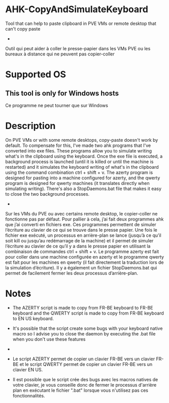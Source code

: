 # AHK-CopyAndSimulateKeyboard
Tool that can help to paste clipboard in PVE VMs or remote desktop that can't copy paste

-

Outil qui peut aider à coller le presse-papier dans les VMs PVE ou les bureaux à distance qui ne peuvent pas copier-coller

# Supported OS
This tool is only for Windows hosts
-
Ce programme ne peut tourner que sur Windows

# Description

On PVE VMs or with some remote desktops, copy-paste doesn't work by default. 
To compensate for this, I've made two ahk programs that I've converted into exe files. These programs allow you to simulate writing what's in the clipboard using the keyboard. Once the exe file is executed, a background process is launched (until it is killed or until the machine is restarted) and it simulates the keyboard writing of what's in the clipboard using the command combination ctrl + shift + v. 
The azerty program is designed for pasting into a machine configured for azerty, and the qwerty program is designed for qwerty machines (it translates directly when simulating writing).
There's also a StopDaemons.bat file that makes it easy to close the two background processes.

-

Sur les VMs du PVE ou avec certains remote desktop, le copier-coller ne fonctionne pas par défaut. 
Pour pallier à cela, j’ai fait deux  programmes ahk que j’ai converti en fichiers exe. Ces programmes permettent de simuler l’écriture au clavier de ce qui se trouve dans le presse papier. Une fois le fichier exe exécuté, un processus en arrière-plan se lance (jusqu’à ce qu’il soit kill ou jusqu’au redémarrage de la machine) et il permet de simuler l’écriture au clavier de ce qu’il y a dans le presse papier en utilisant la combinaison de commandes ctrl + shift + v. 
Le programme azerty est fait pour coller dans une machine configurée en azerty et le programme qwerty est fait pour les machines en qwerty (il fait directement la traduction lors de la simulation d’écriture).
Il y a également un fichier StopDaemons.bat qui permet de facilement fermer les deux processus d’arrière-plan.

# Notes
- The AZERTY script is made to copy from FR-BE keyboard to FR-BE keyboard and the QWERTY script is made to copy from FR-BE keyboard to EN US keyboard.
- It's possible that the script create some bugs with your keyboard native macro so I advise you to close the daemon by executing the .bat file when you don't use these features

-

- Le script AZERTY permet de copier un clavier FR-BE vers un clavier FR-BE et le script QWERTY permet de copier un clavier FR-BE vers un clavier EN US.
- Il est possible que le script crée des bugs avec les macros natives de votre clavier, je vous conseille donc de fermer le processus d'arrière plan en exécutant le fichier ".bat" lorsque vous n'utilisez pas ces fonctionnalités.
  
